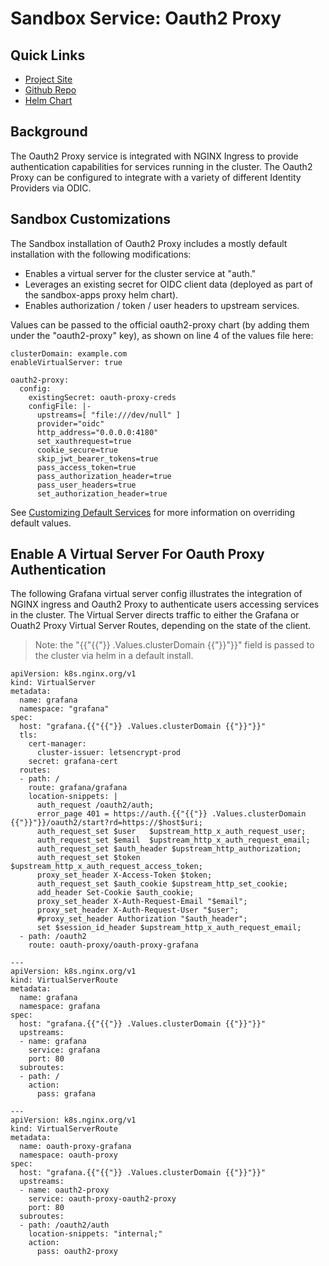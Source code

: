 # Sandbox Service: Oauth2 Proxy

## Quick Links
* [Project Site](https://oauth2-proxy.github.io/oauth2-proxy/)
* [Github Repo](https://github.com/oauth2-proxy/oauth2-proxy)
* [Helm Chart](https://github.com/oauth2-proxy/manifests/tree/main/helm/oauth2-proxy)

## Background
The Oauth2 Proxy service is integrated with NGINX Ingress to provide authentication capabilities for services running
in the cluster. The Oauth2 Proxy can be configured to integrate with a variety of different Identity Providers via ODIC.

## Sandbox Customizations
The Sandbox installation of Oauth2 Proxy includes a mostly default installation with the following modifications:

* Enables a virtual server for the cluster service at "auth.<your cluster domain>"
* Leverages an existing secret for OIDC client data (deployed as part of the sandbox-apps proxy helm chart).
* Enables authorization / token / user headers to upstream services.

Values can be passed to the official oauth2-proxy chart (by adding them under the "oauth2-proxy" key),
as shown on line 4 of the values file here:

```
clusterDomain: example.com
enableVirtualServer: true

oauth2-proxy:
  config:
    existingSecret: oauth-proxy-creds
    configFile: |-
      upstreams=[ "file:///dev/null" ]
      provider="oidc"
      http_address="0.0.0.0:4180"
      set_xauthrequest=true
      cookie_secure=true
      skip_jwt_bearer_tokens=true
      pass_access_token=true
      pass_authorization_header=true
      pass_user_headers=true
      set_authorization_header=true
```

See [Customizing Default Services](../customization/default-services.md) for more information on overriding default values.

## Enable A Virtual Server For Oauth Proxy Authentication
The following Grafana virtual server config illustrates the integration of NGINX ingress and Oauth2 Proxy
to authenticate users accessing services in the cluster. The Virtual Server directs traffic to either the
Grafana or Ouath2 Proxy Virtual Server Routes, depending on the state of the client.


> Note: the "{{"{{"}} .Values.clusterDomain {{"}}"}}" field is passed to the cluster via helm in a default install.

```
apiVersion: k8s.nginx.org/v1
kind: VirtualServer
metadata:
  name: grafana
  namespace: "grafana"
spec:
  host: "grafana.{{"{{"}} .Values.clusterDomain {{"}}"}}"
  tls:
    cert-manager:
      cluster-issuer: letsencrypt-prod
    secret: grafana-cert
  routes:
  - path: /
    route: grafana/grafana
    location-snippets: |
      auth_request /oauth2/auth;
      error_page 401 = https://auth.{{"{{"}} .Values.clusterDomain {{"}}"}}/oauth2/start?rd=https://$host$uri;
      auth_request_set $user   $upstream_http_x_auth_request_user;
      auth_request_set $email  $upstream_http_x_auth_request_email;
      auth_request_set $auth_header $upstream_http_authorization;
      auth_request_set $token  $upstream_http_x_auth_request_access_token;
      proxy_set_header X-Access-Token $token;
      auth_request_set $auth_cookie $upstream_http_set_cookie;
      add_header Set-Cookie $auth_cookie;
      proxy_set_header X-Auth-Request-Email "$email";
      proxy_set_header X-Auth-Request-User "$user";
      #proxy_set_header Authorization "$auth_header";
      set $session_id_header $upstream_http_x_auth_request_email;
  - path: /oauth2
    route: oauth-proxy/oauth-proxy-grafana

---
apiVersion: k8s.nginx.org/v1
kind: VirtualServerRoute
metadata:
  name: grafana
  namespace: grafana
spec:
  host: "grafana.{{"{{"}} .Values.clusterDomain {{"}}"}}"
  upstreams:
  - name: grafana
    service: grafana
    port: 80
  subroutes:
  - path: /
    action:
      pass: grafana

---
apiVersion: k8s.nginx.org/v1
kind: VirtualServerRoute
metadata:
  name: oauth-proxy-grafana
  namespace: oauth-proxy
spec:
  host: "grafana.{{"{{"}} .Values.clusterDomain {{"}}"}}"
  upstreams:
  - name: oauth2-proxy
    service: oauth-proxy-oauth2-proxy
    port: 80
  subroutes:
  - path: /oauth2/auth
    location-snippets: "internal;"
    action:
      pass: oauth2-proxy
```
